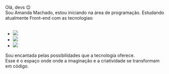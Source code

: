 Olá, devs :wink:
<br>
Sou Amanda Machado, estou iniciando na área de programação.
Estudando atualmente Front-end com as tecnologias:
<br>
<br>
  - <img src="https://img.shields.io/badge/HTML5-E34F26?style=for-the-badge&logo=html5&logoColor=white">
  - <img src="https://img.shields.io/badge/CSS3-1572B6?style=for-the-badge&logo=css3&logoColor=white">
  - <img src="https://img.shields.io/badge/JavaScript-F7DF1E?style=for-the-badge&logo=javascript&logoColor=black">
  
  Sou encantada pelas possibilidades que a tecnologia oferece.  
  Esse é o espaço onde onde a imaginação e a criatividade se transformam em código.
  
